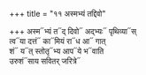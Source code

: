 +++
title = "११ अस्मभ्यं तद्दिवो"

+++
अस्म᳓भ्यं त᳓द् दिवो᳓ अद्भ्यः᳓ पृथिव्या᳓स्  
त्व᳓या दत्तं᳓ का᳓मियं रा᳓ध आ᳓ गात्  
शं᳓ य᳓त् स्तोतृ᳓भ्य आप᳓ये भ᳓वाति  
उरुशं᳓साय सवितर् जरित्रे᳓